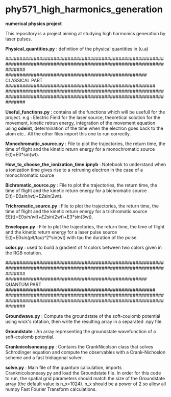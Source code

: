 # phy571_high_harmonics_generation
**numerical physics project**

This repository is a project aiming at studying high harmonics generation by laser pulses.

**Physical_quantities.py** : definition of the physical quantities in (u.a)

#######################################################################################################################
################################################## CLASSICAL PART #####################################################
#######################################################################################################################


**Useful_functions.py** : contains all the functions which will be usefull for the project. e.g : Electric Field for the laser source, theoretical solution for the movement, kinetic retrun energy, integration of the movement equation using **odeint**, determination of the time when the electron goes back to the atom etc..
All the other files import this one to run correctly.

**Monochromatic_source.py** : File to plot the trajectories, the return time, the time of flight and the kinetic return energy for a monochromatic source E(t)=E0*sin(wt).

**How_to_choose_the_ionization_time.ipnyb** : Notebook to understand when a ionization time gives rise to a retruning electron in the case of a monochromatic source

**Bichromatic_source.py** : File to plot the trajectories, the return time, the time of flight and the kinetic return energy for a bichromatic source E(t)=E0*sin(wt)+E2*sin(2wt).

**Trichromatic_source.py** : File to plot the trajectories, the return time, the time of flight and the kinetic return energy for a trichromatic source EE(t)=E0*sin(wt)+E2*sin(2wt)+E3*sin(3wt).

**Enveloppe.py** : File to plot the trajectories, the return time, the time of flight and the kinetic return energy for a laser pulse source E(t)=E0*sin(pi*t/tau)^2*sin(wt) with tau the duration of the pulse.


**color.py** : used to build a gradient of N colors between two colors given in the RGB notation.

#######################################################################################################################
################################################## QUANTUM PART #####################################################
#######################################################################################################################

**Groundwave.py** : Compute the groundstate of the soft-coulomb potential using wick's rotation, then write the resulting array in a separated .npy file.

**Groundstate** : An array representing the groundstate wavefunction of a soft-coulomb potential.

**Cranknicolsoneasy.py** : Contains the CrankNicolson class that solves Schrodinger equation and compute the observables with a Crank-Nichoslon scheme and a fast tridiagonal solver.

**solve.py** : Main file of the quantum calculation, imports Cranknicolsoneasy.py and load the Groundstate file. In order for this code to run, the spatial grid parameters should match the size of the Groundstate array (the default value is n_x=1024). n_x should be a power of 2 so allow all numpy Fast Fourier Transform calculations.

